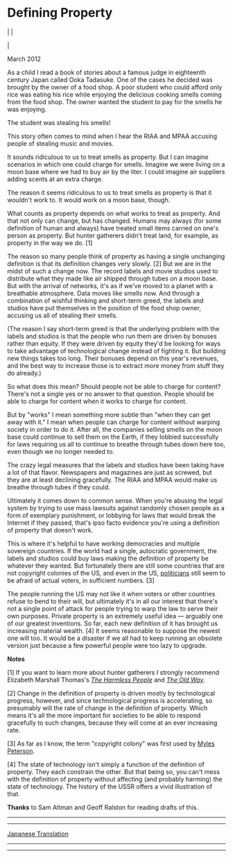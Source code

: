 # Defining Property

| | [](index.html)  
  
|   
  
March 2012  
  
As a child I read a book of stories about a famous judge in eighteenth century Japan called Ooka Tadasuke. One of the cases he decided was brought by the owner of a food shop. A poor student who could afford only rice was eating his rice while enjoying the delicious cooking smells coming from the food shop. The owner wanted the student to pay for the smells he was enjoying.  
  
The student was stealing his smells!  
  
This story often comes to mind when I hear the RIAA and MPAA accusing people of stealing music and movies.  
  
It sounds ridiculous to us to treat smells as property. But I can imagine scenarios in which one could charge for smells. Imagine we were living on a moon base where we had to buy air by the liter. I could imagine air suppliers adding scents at an extra charge.  
  
The reason it seems ridiculous to us to treat smells as property is that it wouldn't work to. It would work on a moon base, though.  
  
What counts as property depends on what works to treat as property. And that not only can change, but has changed. Humans may always (for some definition of human and always) have treated small items carried on one's person as property. But hunter gatherers didn't treat land, for example, as property in the way we do. [1]  
  
The reason so many people think of property as having a single unchanging definition is that its definition changes very slowly. [2] But we are in the midst of such a change now. The record labels and movie studios used to distribute what they made like air shipped through tubes on a moon base. But with the arrival of networks, it's as if we've moved to a planet with a breathable atmosphere. Data moves like smells now. And through a combination of wishful thinking and short-term greed, the labels and studios have put themselves in the position of the food shop owner, accusing us all of stealing their smells.  
  
(The reason I say short-term greed is that the underlying problem with the labels and studios is that the people who run them are driven by bonuses rather than equity. If they were driven by equity they'd be looking for ways to take advantage of technological change instead of fighting it. But building new things takes too long. Their bonuses depend on this year's revenues, and the best way to increase those is to extract more money from stuff they do already.)  
  
So what does this mean? Should people not be able to charge for content? There's not a single yes or no answer to that question. People should be able to charge for content when it works to charge for content.  
  
But by "works" I mean something more subtle than "when they can get away with it." I mean when people can charge for content without warping society in order to do it. After all, the companies selling smells on the moon base could continue to sell them on the Earth, if they lobbied successfully for laws requiring us all to continue to breathe through tubes down here too, even though we no longer needed to.  
  
The crazy legal measures that the labels and studios have been taking have a lot of that flavor. Newspapers and magazines are just as screwed, but they are at least declining gracefully. The RIAA and MPAA would make us breathe through tubes if they could.  
  
Ultimately it comes down to common sense. When you're abusing the legal system by trying to use mass lawsuits against randomly chosen people as a form of exemplary punishment, or lobbying for laws that would break the Internet if they passed, that's ipso facto evidence you're using a definition of property that doesn't work.  
  
This is where it's helpful to have working democracies and multiple sovereign countries. If the world had a single, autocratic government, the labels and studios could buy laws making the definition of property be whatever they wanted. But fortunately there are still some countries that are not copyright colonies of the US, and even in the US, [politicians](http://tctechcrunch2011.files.wordpress.com/2012/01/congress-on-sopa-done.png) still seem to be afraid of actual voters, in sufficient numbers. [3]  
  
The people running the US may not like it when voters or other countries refuse to bend to their will, but ultimately it's in all our interest that there's not a single point of attack for people trying to warp the law to serve their own purposes. Private property is an extremely useful idea — arguably one of our greatest inventions. So far, each new definition of it has brought us increasing material wealth. [4] It seems reasonable to suppose the newest one will too. It would be a disaster if we all had to keep running an obsolete version just because a few powerful people were too lazy to upgrade.  
  
  
  
  
  
  
  
 **Notes**  
  
[1] If you want to learn more about hunter gatherers I strongly recommend Elizabeth Marshall Thomas's [_The Harmless People_](http://www.amazon.com/Harmless-People-Elizabeth-Marshall-Thomas/dp/0394427793) and [_The Old Way_](http://www.amazon.com/Old-Way-Story-First-People/dp/0374225524).  
  
[2] Change in the definition of property is driven mostly by technological progress, however, and since technological progress is accelerating, so presumably will the rate of change in the definition of property. Which means it's all the more important for societies to be able to respond gracefully to such changes, because they will come at an ever increasing rate.  
  
[3] As far as I know, the term "copyright colony" was first used by [Myles Peterson](http://torrentfreak.com/australia-us-copyright-colony-or-just-a-good-friend-120121/).  
  
[4] The state of technology isn't simply a function of the definition of property. They each constrain the other. But that being so, you can't mess with the definition of property without affecting (and probably harming) the state of technology. The history of the USSR offers a vivid illustration of that.  
  
 **Thanks** to Sam Altman and Geoff Ralston for reading drafts of this.  
  
  
---  
  
  
---  
[Japanese Translation](http://christhurston.com.au/japanese/paul-graham-defining-property/)  
  
  
  
  

* * *  
  
---
